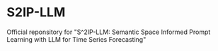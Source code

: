 # S2IP-LLM
Official reponsitory for "S^2IP-LLM: Semantic Space Informed Prompt Learning with LLM for Time Series Forecasting"
